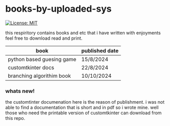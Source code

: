 # books-by-uploaded-sys
[![License: MIT](https://img.shields.io/badge/License-MIT-yellow.svg)](https://opensource.org/licenses/MIT)

this respiritory contains books and etc that i have written with enjoyments feel free to download read and print.

|  book                      | published date |
| ---------------------------| ---------------|
| python based guesing game  | 15/8/2024      |
| customtkinter docs         | 22/8/2024      |
| branching algorithim book  | 10/10/2024     |

### whats new!
the customtinter documenation here is the reason of publishment.
i was not able to find a documentation that is short and in pdf so i wrote mine.
well those who need the printable version of customtkinter can download from this repo.
